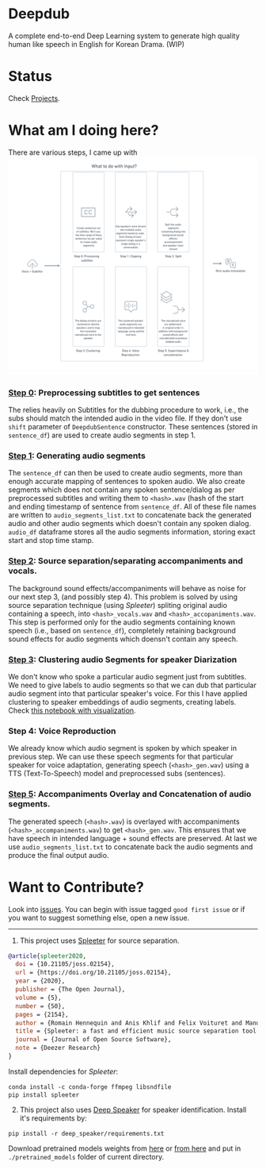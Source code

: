 # Deepdub
A complete end-to-end Deep Learning system to generate high quality human like speech in English for Korean Drama. (WIP)

# Status
Check [Projects](https://github.com/adhadse/Deepdub/projects/4).

# What am I doing here?
There are various steps, I came up with
![Overview Deepdub](/res/images/deepdub_overview.png)

### [Step 0](https://github.com/adhadse/Deepdub/blob/master/0_Sentence_generation_from_Subtitles.ipynb): Preprocessing subtitles to get sentences
The relies heavily on Subtitles for the dubbing procedure to work, i.e., the subs should match the intended audio in the video file. 
If they don't use `shift` parameter of `DeepdubSentence` constructor. These sentences (stored in `sentence_df`) are used to create audio segments in step 1.

### [Step 1](https://github.com/adhadse/Deepdub/blob/master/1_Generating_Audio_Segments.ipynb): Generating audio segments
The `sentence_df` can then be used to create audio segments, more than enough accurate mapping of sentences to spoken audio. We also create segments which does not contain any spoken sentence/dialog as per preprocessed subtitles and writing them to `<hash>.wav` (hash of the start and ending timestamp of sentence from `sentence_df`. All of these file names are written to `audio_segments_list.txt` to concatenate back the generated audio and other audio segments which doesn't contain any spoken dialog. `audio_df` dataframe stores all the audio segments information, storing exact start and stop time stamp.

### [Step 2](https://github.com/adhadse/Deepdub/blob/master/2_Source_separation_for_audio_segments.ipynb): Source separation/separating accompaniments and vocals.
The background sound effects/accompaniments will behave as noise for our next step 3, (and possibly step 4). This problem is solved by using source separation technique (using *Spleeter*) spliting original audio containing a speech, into `<hash>_vocals.wav` and `<hash>_accopaniments.wav`. This step is performed only for the audio segments containing known speech (i.e., based on `sentence_df`), completely retaining background sound effects for audio segments which doensn't contain any speech.

### [Step 3](https://github.com/adhadse/Deepdub/blob/master/3_Clustering_audio_segments_for_speaker_diarization.ipynb): Clustering audio Segments for speaker Diarization
We don't know who spoke a particular audio segment just from subtitles. We need to give labels to audio segments so that we can dub that particular audio segment into that particular speaker's voice. For this I have applied clustering to speaker embeddings of audio segments, creating labels. Check [this notebook with visualization](https://colab.research.google.com/drive/1ayeG_AL_RXvhiUoe0Me1q3TjqpIsrFjb?usp=sharing).

### Step 4: Voice Reproduction
We already know which audio segment is spoken by which speaker in previous step. We can use these speech segments for that particular speaker for voice adaptation, generating speech (`<hash>_gen.wav`) using a TTS (Text-To-Speech) model and preprocessed subs (sentences). 

### [Step 5](https://github.com/adhadse/Deepdub/blob/master/deepdub/deepdub_audio.py#L93-L107): Accompaniments Overlay and Concatenation of audio segments.
The generated speech (`<hash>.wav`) is overlayed with accompaniments (`<hash>_accompaniments.wav`) to get `<hash>_gen.wav`. This ensures that we have speech in intended language + sound effects are preserved. At last we use `audio_segments_list.txt` to concatenate back the audio segments and produce the final output audio.

# Want to Contribute?
Look into [issues](https://github.com/adhadse/Deepdub/issues). You can begin with issue tagged `good first issue` or if you want to suggest something else, open a new issue.

---
1. This project uses [Spleeter](https://github.com/deezer/spleeter) for source separation.
```BibTeX
@article{spleeter2020,
  doi = {10.21105/joss.02154},
  url = {https://doi.org/10.21105/joss.02154},
  year = {2020},
  publisher = {The Open Journal},
  volume = {5},
  number = {50},
  pages = {2154},
  author = {Romain Hennequin and Anis Khlif and Felix Voituret and Manuel Moussallam},
  title = {Spleeter: a fast and efficient music source separation tool with pre-trained models},
  journal = {Journal of Open Source Software},
  note = {Deezer Research}
}
```

Install dependencies for *Spleeter*:
```
conda install -c conda-forge ffmpeg libsndfile
pip install spleeter
```
2. This project also uses [Deep Speaker](https://github.com/philipperemy/deep-speaker/blob/master/LICENSE) for speaker identification.
Install it's requirements by:
```
pip install -r deep_speaker/requirements.txt
```

Download pretrained models weights from [here](https://drive.google.com/file/d/1SJBmHpnaW1VcbFWP6JfvbT3wWP9PsqxS/view) or [from here](https://drive.google.com/file/d/1c1E1e_GzLtW5jD5uakkwL_Rw5sFxkLT4/view?usp=sharing) and put in `./pretrained_models` folder of current directory.
